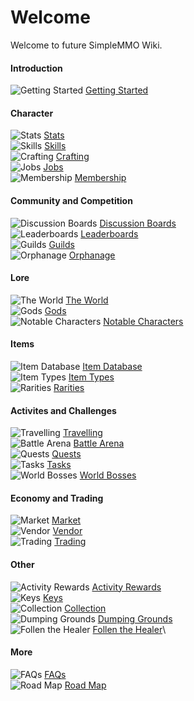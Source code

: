 # Welcome
Welcome to future SimpleMMO Wiki.

<div class="grid grid-cols-1 sm:grid-cols-2 xl:grid-cols-4 gap-4 xl:gap-y-12 mt-4 home">
<div class="border-t border-neutral-800">

#### Introduction
![Getting Started](https://smmo-wiki.com/assets/icons/getting_started.png) [Getting Started](/wiki/introduction/getting-started?same_window=true)

</div>

<div class="border-t border-neutral-800">

#### Character
![Stats](https://smmo-wiki.com/assets/icons/strength.png) [Stats](/wiki/character/stats?same_window=true)\
![Skills](https://smmo-wiki.com/assets/icons/fishing.png) [Skills](/wiki/character/skills?same_window=true)\
![Crafting](https://smmo-wiki.com/assets/icons/crafting.png) [Crafting](/wiki/character/membership?same_window=true)\
![Jobs](https://smmo-wiki.com/assets/icons/cooking.png) [Jobs](/wiki/character/skills?same_window=true)\
![Membership](https://smmo-wiki.com/assets/icons/membership.png) [Membership](/wiki/character/membership?same_window=true)

</div>
<div class="border-t border-neutral-800">

#### Community and Competition
![Discussion Boards](https://smmo-wiki.test/assets/icons/discussion_boards.png) [Discussion Boards](/wiki/community-and-competition/leaderboards?same_window=true)\
![Leaderboards](https://smmo-wiki.test/assets/icons/leaderboards.png) [Leaderboards](/wiki/community-and-competition/leaderboards?same_window=true)\
![Guilds](https://smmo-wiki.test/assets/icons/guilds.png) [Guilds](/wiki/community-and-competition/guilds?same_window=true)\
![Orphanage](https://smmo-wiki.test/assets/icons/orphanage.png) [Orphanage](/wiki/community-and-competition/guilds?same_window=true)

</div>
<div class="border-t border-neutral-800">

#### Lore
![The World](https://cdn.idle-mmo.com/cdn-cgi/image/width=26,height=20/uploaded/skins/xsEMoJTtsDFbxlYt120rt2p20MIWpc-metacmVjaXBlLnBuZw==-.png) [The World](/wiki/lore/the-world?same_window=true)\
![Gods](https://smmo-wiki.test/assets/icons/gods.png) [Gods](/wiki/lore/the-world?same_window=true)\
![Notable Characters](https://smmo-wiki.test/assets/icons/mahol.png) [Notable Characters](/wiki/lore/notable-characters?same_window=true)

</div>
<div class="border-t border-neutral-800">

#### Items
![Item Database](https://cdn.idle-mmo.com/cdn-cgi/image/width=20,height=20/uploaded/skins/1eJxBXb1BOJuZpUr2sL3NwaWOV3Gr0-metadGluLXN3b3JkLnBuZw==-.png) [Item Database](https://smmo-db.com)\
![Item Types](https://cdn.idle-mmo.com/cdn-cgi/image/width=20,height=20/skins/items/ore/coal.png) [Item Types](/wiki/items-and-pets/item-types?same_window=true)\
![Rarities](https://cdn.idle-mmo.com/cdn-cgi/image/width=26,height=20/tasks/upgrade_item.png) [Rarities](/wiki/items-and-pets/qualities?same_window=true)

</div>
<div class="border-t border-neutral-800">

#### Activites and Challenges
![Travelling](https://smmo-wiki.test/assets/icons/travelling.png) [Travelling](/wiki/activities-and-challenges/travelling?same_window=true)\
![Battle Arena](https://smmo-wiki.com/assets/icons/arena.png) [Battle Arena](/wiki/activities-and-challenges/campaigns?same_window=true)\
![Quests](https://smmo-wiki.com/assets/icons/quests.png) [Quests](/wiki/activities-and-challenges/campaigns?same_window=true)\
![Tasks](https://smmo-wiki.com/assets/icons/tasks.png) [Tasks](/wiki/activities-and-challenges/campaigns?same_window=true)\
![World Bosses](https://smmo-wiki.test/assets/icons/world_boss.png) [World Bosses](/wiki/activities-and-challenges/world-bosses?same_window=true)

</div>
<div class="border-t border-neutral-800">

#### Economy and Trading
![Market](https://smmo-wiki.com/assets/icons/coins.png) [Market](/wiki/economy-and-trading/market?same_window=true)\
![Vendor](https://smmo-wiki.com/assets/icons/gold.png) [Vendor](/wiki/economy-and-trading/vendor?same_window=true)\
![Trading](https://smmo-wiki.test/assets/icons/trading.png) [Trading](/wiki/economy-and-trading/trading?same_window=true)

</div>
<div class="border-t border-neutral-800">

#### Other
![Activity Rewards](https://smmo-wiki.com/assets/icons/rewards.png) [Activity Rewards](/wiki/more/faqs?same_window=true)\
![Keys](https://smmo-wiki.com/assets/icons/keys.png) [Keys](https://trello.com/b/CxIn7i5B/idlemmo-public-roadmap)\
![Collection](https://smmo-wiki.com/assets/icons/collection.png) [Collection](/wiki/character/membership?same_window=true)\
![Dumping Grounds](https://smmo-wiki.com/assets/icons/dumping_grounds.png) [Dumping Grounds](/wiki/character/membership?same_window=true)\
![Follen the Healer](https://smmo-wiki.com/assets/icons/healer.png) [Follen the Healer](/wiki/character/membership?same_window=true)\
</div>

<div class="border-t border-neutral-800">

#### More
![FAQs](https://smmo-wiki.com/assets/icons/book2.png) [FAQs](/wiki/more/faqs?same_window=true)\
![Road Map](https://smmo-wiki.com/assets/icons/book2.png) [Road Map](https://trello.com/b/CxIn7i5B/idlemmo-public-roadmap)
</div>

</div>

















